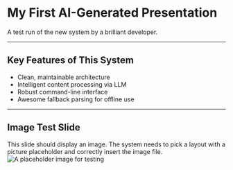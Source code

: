 # My First AI-Generated Presentation
A test run of the new system by a brilliant developer.

---

## Key Features of This System
- Clean, maintainable architecture
- Intelligent content processing via LLM
- Robust command-line interface
- Awesome fallback parsing for offline use

---

## Image Test Slide
This slide should display an image. The system needs to pick a layout with a picture placeholder and correctly insert the image file.
![A placeholder image for testing](images/test_image.png)

